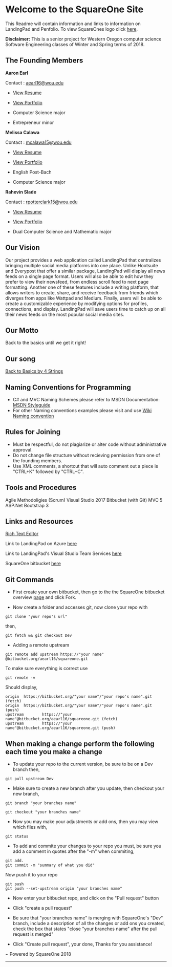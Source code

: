 
# Welcome to the SquareOne Site 

This Readme will contain information and links to information on LandingPad and Penfolio. To view SquareOnes logo click [here](./Docs/SquareOneLogoV1.0.jpg).

**Disclaimer:** This is a senior project for Western Oregon computer science Software Engineering classes of Winter and Spring terms of 2018. 

## The Founding Members

**Aaron Earl**

Contact : aearl16@wou.edu

* [View Resume](./Docs/Resumes/AaronResume.jpg)

* [View Portfolio]()

* Computer Science major
* Entrepreneur minor

**Melissa Calawa**

Contact : mcalawa15@wou.edu

* [View Resume](./Docs/Resumes/MelissaResume.jpg)

* [View Portfolio]()

* English Post-Bach
* Computer Science major

**Rahevin Slade**

Contact : rpotterclark15@wou.edu

* [View Resume](./Docs/Resumes/RahevinResume.jpg)

* [View Portfolio](https://rahevinslade.github.io/)

* Dual Computer Science and Mathematic major


## Our Vision

Our project provides a web application called LandingPad that centralizes bringing multiple social media platforms into one place. Unlike Hootsuite and Everypost that offer a similar package, LandingPad will display all news feeds on a single page format. Users will also be able to edit how they prefer to view their newsfeed, from endless scroll feed to next page formatting. Another one of these features include a writing platform, that allows writers to create, share, and receive feedback from friends which diverges from apps like Wattpad and Medium. Finally, users will be able to create a customizable experience by modifying options for profiles, connections, and display. LandingPad will save users time to catch up on all their news feeds on the most popular social media sites.

## Our Motto

Back to the basics until we get it right!

## Our song

[Back to Basics by 4 Strings](https://www.youtube.com/watch?v=vy__TNYgar4)

## Naming Conventions for Programming

* C# and MVC Naming Schemes please refer to MSDN Documentation: [MSDN Styleguide](https://docs.microsoft.com/en-us/dotnet/csharp/programming-guide/inside-a-program/coding-conventions)
* For other Naming conventions examples please visit and use [Wiki Naming convention](https://en.wikipedia.org/wiki/Naming_convention_(programming)#C_and_C++)

## Rules for Joining

* Must be respectful, do not plagiarize or alter code without administrative approval.
* Do not change file structure without recieving permission from one of the founding members.
* Use XML comments, a shortcut that will auto comment out a piece is "CTRL+K" followed by  "CTRL+C".

## Tools and Procedures

Agile Methodoligies (Scrum)
Visual Studio 2017
Bitbucket (with Git)
MVC 5
ASP.Net
Bootstrap 3

## Links and Resources

[Rich Text Editor](https://code.tutsplus.com/tutorials/using-squire-a-lightweight-html5-rich-text-editor--cms-22934)

Link to LandingPad on Azure [here](https://landingpad.azurewebsites.net/)

Link to LandingPad's Visual Studio Team Services [here](https://squareonelandingpad.visualstudio.com/LandingPad/LandingPad%20Team/_backlogs?level=Epics&_a=backlog)

SquareOne bitbucket [here](https://bitbucket.org/aearl16/squareone)

## Git Commands

* First create your own bitbucket, then go to the the SquareOne bitbucket overview [page](https://bitbucket.org/aearl16/squareone) and click Fork.  

* Now create a folder and accesses git, now clone your repo with 
```
git clone "your repo's url"
```
then,
```
git fetch && git checkout Dev
```

* Adding a remote upstream
```
git remote add upstream https://"your name" @bitbucket.org/aearl16/squareone.git
```
To make sure everything is correct use 
```
git remote -v
```
Should display,
```
origin  https://bitbucket.org/"your name"/"your repo's name".git (fetch)
origin  https://bitbucket.org/"your name"/"your repo's name".git (push)
upstream        https://"your name"@bitbucket.org/aearl16/squareone.git (fetch)
upstream        https://"your name"@bitbucket.org/aearl16/squareone.git (push)

```

## When making a change perform the following each time you make a change

* To update your repo to the current version, be sure to be on a Dev branch then,
```
git pull upstream Dev
```

* Make sure to create a new branch after you update, then checkout your new branch,
```
git branch "your branches name"
```
```
git checkout "your branches name"
```

* Now you may make your adjustments or add ons, then you may view which files with,

```
git status
```

* To add and commite your changes to your repo you must, be sure you add a comment in quotes after the "-m" when commiting,
```
git add.
git commit -m "summary of what you did"
```
Now push it to your repo

```
git push
git push --set-upstream origin "your branches name"
```

* Now enter your bitbucket repo, and click on the "Pull request" button

* Click "create a pull request"

* Be sure that "your branches name" is merging with SquareOne's "Dev" branch, include a description of all the changes or add ons you created, check the box that states "close "your branches name" after the pull request is merged" 

* Click "Create pull request", your done, Thanks for you assistance!

~ Powered by SquareOne 2018

 ----